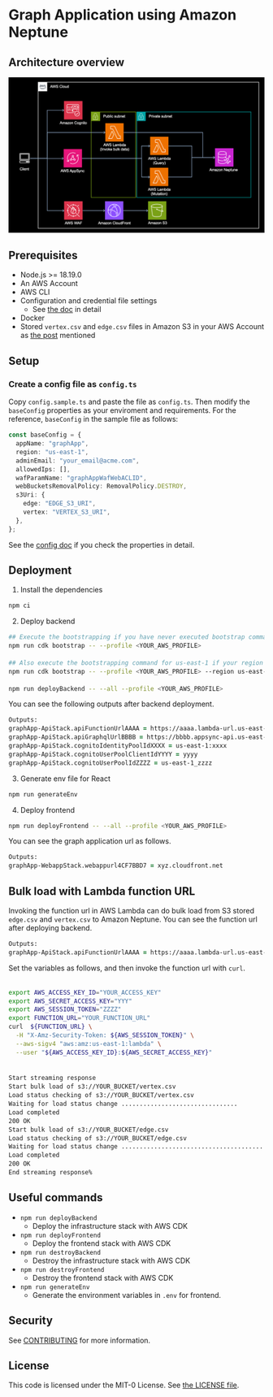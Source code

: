 # Graph Application using Amazon Neptune

## Architecture overview

![Archiecture overview](./docs/images/architecture.png)

## Prerequisites

- Node.js >= 18.19.0
- An AWS Account
- AWS CLI
- Configuration and credential file settings
  - See [the doc](https://docs.aws.amazon.com/cli/latest/userguide/cli-configure-files.html) in detail
- Docker
- Stored `vertex.csv` and `edge.csv` files in Amazon S3 in your AWS Account as [the post](https://aws.amazon.com/blogs/database/build-a-graph-application-with-amazon-neptune-and-aws-amplify/) mentioned

## Setup

### Create a config file as `config.ts`

Copy `config.sample.ts` and paste the file as `config.ts`. Then modify the `baseConfig` properties as your enviroment and requirements. For the reference, `baseConfig` in the sample file as follows:

```ts
const baseConfig = {
  appName: "graphApp",
  region: "us-east-1",
  adminEmail: "your_email@acme.com",
  allowedIps: [],
  wafParamName: "graphAppWafWebACLID",
  webBucketsRemovalPolicy: RemovalPolicy.DESTROY,
  s3Uri: {
    edge: "EDGE_S3_URI",
    vertex: "VERTEX_S3_URI",
  },
};
```

See the [config doc](docs/config.md) if you check the properties in detail.

## Deployment

1. Install the dependencies

```zsh
npm ci
```

2. Deploy backend

```zsh
## Execute the bootstrapping if you have never executed bootstrap command with CDK in your region.
npm run cdk bootstrap -- --profile <YOUR_AWS_PROFILE>

## Also execute the bootstrapping command for us-east-1 if your region is different from `us-east-1`
npm run cdk bootstrap -- --profile <YOUR_AWS_PROFILE> --region us-east-1

npm run deployBackend -- --all --profile <YOUR_AWS_PROFILE>
```

You can see the following outputs after backend deployment.

```zsh
Outputs:
graphApp-ApiStack.apiFunctionUrlAAAA = https://aaaa.lambda-url.us-east-1.on.aws/
graphApp-ApiStack.apiGraphqlUrlBBBB = https://bbbb.appsync-api.us-east-1.amazonaws.com/graphql
graphApp-ApiStack.cognitoIdentityPoolIdXXXX = us-east-1:xxxx
graphApp-ApiStack.cognitoUserPoolClientIdYYYY = yyyy
graphApp-ApiStack.cognitoUserPoolIdZZZZ = us-east-1_zzzz
```

3. Generate env file for React

```zsh
npm run generateEnv
```

4. Deploy frontend

```zsh
npm run deployFrontend -- --all --profile <YOUR_AWS_PROFILE>
```

You can see the graph application url as follows.

```zsh
Outputs:
graphApp-WebappStack.webappurl4CF7BBD7 = xyz.cloudfront.net
```

## Bulk load with Lambda function URL

Invoking the function url in AWS Lambda can do bulk load from S3 stored `edge.csv` and `vertex.csv` to Amazon Neptune. You can see the function url after deploying backend.

```zsh
Outputs:
graphApp-ApiStack.apiFunctionUrlAAAA = https://aaaa.lambda-url.us-east-1.on.aws/
```

Set the variables as follows, and then invoke the function url with `curl`.

```zsh

export AWS_ACCESS_KEY_ID="YOUR_ACCESS_KEY"
export AWS_SECRET_ACCESS_KEY="YYY"
export AWS_SESSION_TOKEN="ZZZZ"
export FUNCTION_URL="YOUR_FUNCTION_URL"
curl  ${FUNCTION_URL} \
  -H "X-Amz-Security-Token: ${AWS_SESSION_TOKEN}" \
  --aws-sigv4 "aws:amz:us-east-1:lambda" \
  --user "${AWS_ACCESS_KEY_ID}:${AWS_SECRET_ACCESS_KEY}"


Start streaming response
Start bulk load of s3://YOUR_BUCKET/vertex.csv
Load status checking of s3://YOUR_BUCKET/vertex.csv
Waiting for load status change ................................
Load completed
200 OK
Start bulk load of s3://YOUR_BUCKET/edge.csv
Load status checking of s3://YOUR_BUCKET/edge.csv
Waiting for load status change ............................................................................................
Load completed
200 OK
End streaming response%
```

## Useful commands

- `npm run deployBackend`
  - Deploy the infrastructure stack with AWS CDK
- `npm run deployFrontend`
  - Deploy the frontend stack with AWS CDK
- `npm run destroyBackend`
  - Destroy the infrastructure stack with AWS CDK
- `npm run destroyFrontend`
  - Destroy the frontend stack with AWS CDK
- `npm run generateEnv`
  - Generate the environment variables in `.env` for frontend.

## Security

See [CONTRIBUTING](CONTRIBUTING.md#security-issue-notifications) for more
information.

## License

This code is licensed under the MIT-0 License. See [the LICENSE file](LICENSE).
